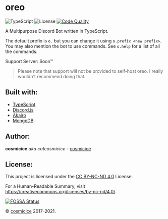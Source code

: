 # oreo

![TypeScript](https://img.shields.io/badge/Made%20using-Typescript-blue?style=flat-square&logo=typescript) ![License](https://img.shields.io/badge/License-CC%20BY--NC--ND%204.0-green?style=flat-square) [![Code Quality](https://img.shields.io/lgtm/grade/javascript/github/oweo/oreo?label=Code%20Quality%3A%20TS&style=flat-square)](https://lgtm.com/projects/g/oweo/oreo/alerts/)

A Multipurpose Discord Bot written in TypeScript.

The default prefix is `o.` but you can change it using `o.prefix <new prefix>`. You may also mention the bot to use commands. See `o.help` for a list of all the commands.

Support Server: Soon&trade;

> Please note that support will not be provided to self-host oreo. I really wouldn't recommend doing that.

## Built with:

-   [TypeScript](https://www.typescriptlang.org/)
-   [Discord.js](https://discord.js.org/#/)
-   [Akairo](https://discord-akairo.github.io/#/)
-   [MongoDB](https://www.mongodb.com/)

## Author:

**cosmicice** _aka catcosmicice_ - [cosmicice](https://catcosmicice.cat)

## License:

This project is licensed under the [CC BY-NC-ND 4.0](LICENSE.md) License.

For a Human-Readable Summary, visit https://creativecommons.org/licenses/by-nc-nd/4.0/.

[![FOSSA Status](https://app.fossa.com/api/projects/git%2Bgithub.com%2Fcatcosmicice%2Foreo.svg?type=large)](https://app.fossa.com/projects/git%2Bgithub.com%2Fcatcosmicice%2Foreo?ref=badge_large)

&copy; [cosmicice](https://github.com/catcosmicice) 2017-2021.
